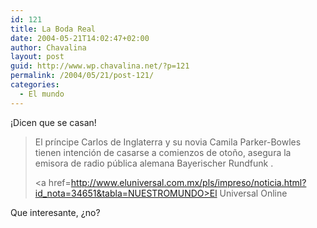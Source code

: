 ```yaml
---
id: 121
title: La Boda Real
date: 2004-05-21T14:02:47+02:00
author: Chavalina
layout: post
guid: http://www.wp.chavalina.net/?p=121
permalink: /2004/05/21/post-121/
categories:
  - El mundo
---
```

&iexcl;Dicen que se casan!

> El príncipe Carlos de Inglaterra y su novia Camila Parker-Bowles tienen intención de casarse a comienzos de oto&ntilde;o, asegura la emisora de radio p&uacute;blica alemana Bayerischer Rundfunk .
> 
> <a href=http://www.eluniversal.com.mx/pls/impreso/noticia.html?id_nota=34651&tabla=NUESTROMUNDO>El Universal Online</a>

Que interesante, &iquest;no?